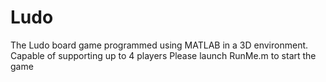 # Ludo
The Ludo board game programmed using MATLAB in a 3D environment. Capable of supporting up to 4 players
Please launch RunMe.m to start the game
